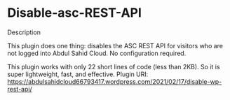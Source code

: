 # Disable-asc-REST-API
Description

This plugin does one thing: disables the ASC REST API for visitors who are not logged into Abdul Sahid Cloud. No configuration required.

This plugin works with only 22 short lines of code (less than 2KB). So it is super lightweight, fast, and effective.
Plugin URI: https://abdulsahidcloud66793417.wordpress.com/2021/02/17/disable-wp-rest-api/
